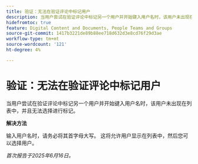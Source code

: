 ```yaml
---
title: 验证：无法在验证评论中标记用户
description: 当用户尝试在验证评论中标记另一个用户并开始键入用户名时，该用户未出现在列表中，并且无法选择进行标记。 有解决方法可用。
hidefromtoc: true
feature: Digital Content and Documents, People Teams and Groups
source-git-commit: 1417b3221de89b88ee718d632d3e8cd76f29d3ae
workflow-type: tm+mt
source-wordcount: '121'
ht-degree: 4%

---
```



# 验证：无法在验证评论中标记用户

当用户尝试在验证评论中标记另一个用户并开始键入用户名时，该用户未出现在列表中，并且无法选择进行标记。

**解决方法**

输入用户名时，请务必将其首字母大写。 这将允许用户显示在列表中，然后您可以选择用户。

_首次报告于2025年6月16日。_
